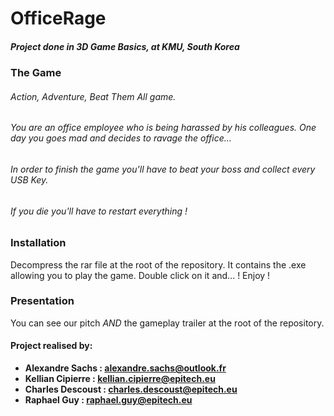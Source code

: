 # OfficeRage

##### Project done in 3D Game Basics, at KMU, South Korea

### The Game
###### Action, Adventure, Beat Them All game.

###### You are an office employee who is being harassed by his colleagues. One day you goes mad and decides to ravage the office...
###### In order to finish the game you'll have to beat your boss and collect every USB Key.
###### If you die you'll have to restart everything !

### Installation
Decompress the rar file at the root of the repository. It contains the .exe allowing you to play the game.
Double click on it and... ! Enjoy !

### Presentation
You can see our pitch *AND* the gameplay trailer at the root of the repository.

#### Project realised by:
- **Alexandre Sachs : [alexandre.sachs@outlook.fr](https://github.com/SachsA)**
- **Kellian Cipierre : [kellian.cipierre@epitech.eu](https://github.com/K6PIR)**
- **Charles Descoust : [charles.descoust@epitech.eu](https://github.com/Artoliz)**
- **Raphael Guy : [raphael.guy@epitech.eu](https://github.com/Rafskoz)**
